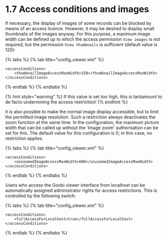 # 1.7 Access conditions and images

If necessary, the display of images of some records can be blocked by means of an access licence. However, it may be desired to display small thumbnails of the images anyway. For this purpose, a maximum image width can be defined up to which the access permission `View images` is not required, but the permission `View thumbnails` is sufficient (default value is 120):

{% tabs %}
{% tab title="config_viewer.xml" %}
```markup
<accessConditions> 
    <thumbnailImageAccessMaxWidth>150</thumbnailImageAccessMaxWidth>
</accessConditions>
```
{% endtab %}
{% endtabs %}

{% hint style="warning" %}
If this value is set too high, this is tantamount to de facto undermining the access restriction!
{% endhint %}

It is also possible to make the normal image display accessible, but to limit the permitted image resolution. Such a restriction always deactivates the zoom function at the same time. In the configuration, the maximum picture width that can be called up without the 'Image zoom' authorisation can be set for this. The default value for this configuration is 0; in this case, no restriction applies.

{% tabs %}
{% tab title="config_viewer.xml" %}
```markup
<accessConditions> 
    <unzoomedImageAccessMaxWidth>600</unzoomedImageAccessMaxWidth>
</accessConditions>
```
{% endtab %}
{% endtabs %}

Users who access the Goobi viewer interface from localhost can be automatically assigned administrator rights for access restrictions. This is controlled by the following switch:

{% tabs %}
{% tab title="config_viewer.xml" %}
```markup
<accessConditions> 
    <fullAccessForLocalhost>true</fullAccessForLocalhost>
</accessConditions>
```
{% endtab %}
{% endtabs %}
